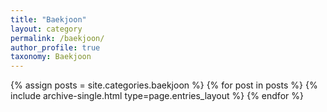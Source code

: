 ```yaml
---
title: "Baekjoon"
layout: category
permalink: /baekjoon/
author_profile: true
taxonomy: Baekjoon
---
```


{% assign posts = site.categories.baekjoon %}
{% for post in posts %} {% include archive-single.html type=page.entries_layout %} {% endfor %}

